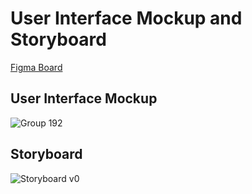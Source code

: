 # User Interface Mockup and Storyboard
[Figma Board](https://www.figma.com/file/3VFqL8q8jooDrlOVkGANBx/NoStack-Mockup?type=design&node-id=0%3A1&mode=design&t=BXix6DLgIUbsi477-1)

## User Interface Mockup
![Group 192](https://github.com/CMPUT301W24T27/NoStack/assets/87257632/934615d1-c5c7-4cba-91c6-50ef1b987108)


## Storyboard
![Storyboard v0](https://github.com/CMPUT301W24T27/NoStack/assets/64939298/ea7837ed-bd56-4ede-8caf-25800be2d829)

